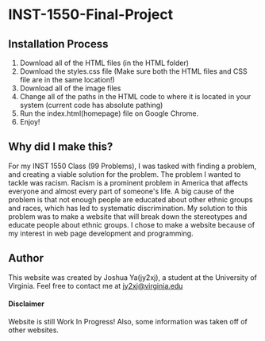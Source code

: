# INST-1550-Final-Project

<h2> Installation Process </h2>

1. Download all of the HTML files (in the HTML folder)
2. Download the styles.css file (Make sure both the HTML files and CSS file are in the same location!)
3. Download all of the image files
4. Change all of the paths in the HTML code to where it is located in your system (current code has absolute pathing)
5. Run the index.html(homepage) file on Google Chrome.
6. Enjoy!

<h2> Why did I make this? </h2>

  For my INST 1550 Class (99 Problems), I was tasked with finding a problem, and creating a viable solution for the problem. The problem I wanted to tackle was racism. Racism is a prominent problem in America that affects everyone and almost every part of someone's life. A big cause of the problem is that not enough people are educated about other ethnic groups and races, which has led to systematic discrimination. My solution to this problem was to make a website that will break down the stereotypes and educate people about ethnic groups. I chose to make a website because of my interest in web page development and programming.
  
<h2> Author </h2>

This website was created by Joshua Ya(jy2xj), a student at the University of Virginia. Feel free to contact me at jy2xj@virginia.edu

<h4> Disclaimer </h4>
Website is still Work In Progress! Also, some information was taken off of other websites.
